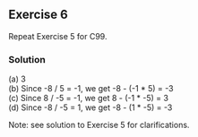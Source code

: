 ## Exercise 6
Repeat Exercise 5 for C99.

### Solution
(a) 3</br>
(b) Since -8 / 5 = -1, we get -8 - (-1 * 5) = -3</br>
(c) Since 8 / -5 = -1, we get 8 - (-1 * -5) = 3</br>
(d) Since -8 / -5 = 1, we get -8 - (1 * -5) = -3

Note: see solution to Exercise 5 for clarifications.
